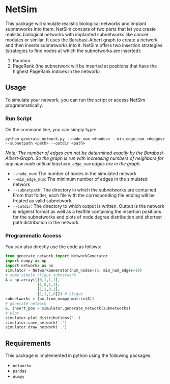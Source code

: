 # NetSim
This package will simulate realistic biological networks and implant subnetworks into them.
NetSim consists of two parts that let you create realistic biological networks with implanted subnetworks like cancer modules or similar. It uses the Barabasi-Albert graph to create a network and then inserts subnetworks into it.
NetSim offers two insertion strategies (strategies to find nodes at which the subnetworks are inserted):
1. Random
2. PageRank (the subnetwork will be inserted at positions that have the highest PageRank indices in the network)

## Usage
To simulate your network, you can run the script or access NetSim programmatically.
### Run Script
On the command line, you can simply type:

```python generate_network.py --node_num <#nodes> --min_edge_num <#edges> --subnetpath <path> --outdir <path>```

*Note: The number of edges can not be determined exactly by the Barabasi-Albert-Graph. So the graph is run with increasing numbers of neighbors for any new node until at least `min_edge_num` edges are in the graph.*

* `--node_num`: The number of nodes in the simulated network
* `--min_edge_num`: The minimum number of edges in the simulated network
* `--subnetpath`: The directory in which the subnetworks are contained. From that folder, each file with the corresponding file ending will be treated as valid subnetwork.
* `--outdir`: The directory to which output is written. Output is the network is edgelist format as well as a textfile containing the insertion positions for the subnetworks and plots of node degree distribution and shortest path distribution in the network.

### Programmatic Access
You can also directly use the code as follows:

```python
from generate_network import NetworkGenerator
import numpy as np
import networkx as nx
simulator = NetworkGenerator(num_nodes=10, min_num_edges=10)
# some simple clique subnetwork
A = np.array([[0,1,1,1],
              [1,0,1,1],
              [1,1,0,1],
              [1,1,1,0]]) # clique
subnetworks = [nx.from_numpy_matrix(A)]
# generate network
G, insert_pos = simulator.generate_network(subnetworks)
# plot
simulator.plot_distributions('.')
simulator.save_network('.')
simulator.draw_network('.')
```
## Requirements
This package is implemented in python using the following packages:
* `networkx`
* `pandas`
* `numpy`
